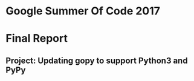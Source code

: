 # Google Summer Of Code 2017 
# Final Report

## Project: Updating gopy to support Python3 and PyPy
